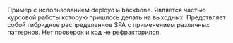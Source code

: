 Пример с использованием deployd и backbone. Является частью курсовой работы которую пришлось делать на выходных. Предствляет собой гибридное распределенное SPA с применением различных паттернов. Нет проверок и код не рефракторился.
